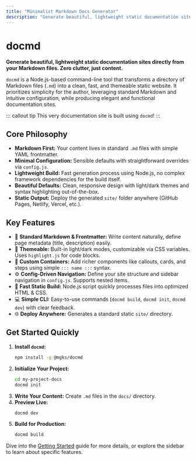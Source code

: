```yaml
---
title: "Minimalist Markdown Docs Generator"
description: "Generate beautiful, lightweight static documentation sites directly from your Markdown files with docmd. Zero clutter, just content."
---
```


# docmd

**Generate beautiful, lightweight static documentation sites directly from your Markdown files. Zero clutter, just content.**

`docmd` is a Node.js-based command-line tool that transforms a directory of Markdown files (`.md`) into a clean, fast, and themeable static website. It prioritizes simplicity for the author, leveraging standard Markdown and intuitive configuration, while producing elegant and functional documentation sites.

::: callout tip
This very documentation site is built using `docmd`!
:::

## Core Philosophy

*   **Markdown First:** Your content lives in standard `.md` files with simple YAML frontmatter.
*   **Minimal Configuration:** Sensible defaults with straightforward overrides via `config.js`.
*   **Lightweight Build:** Fast generation process using Node.js, no complex framework dependencies for the build itself.
*   **Beautiful Defaults:** Clean, responsive design with light/dark themes and syntax highlighting out-of-the-box.
*   **Static Output:** Deploy the generated `site/` folder anywhere (GitHub Pages, Netlify, Vercel, etc.).

## Key Features

*   📝 **Standard Markdown & Frontmatter:** Write content naturally, define page metadata (title, description) easily.
*   🎨 **Themeable:** Built-in light/dark modes, customizable via CSS variables. Uses `highlight.js` for code blocks.
*   🧩 **Custom Containers:** Add richer components like callouts, cards, and steps using simple `::: name :::` syntax.
*   ⚙️ **Config-Driven Navigation:** Define your site structure and sidebar navigation in `config.js`. Supports nested items.
*   🚀 **Fast Static Build:** Node.js script quickly processes files into optimized HTML & CSS.
*   💻 **Simple CLI:** Easy-to-use commands (`docmd build`, `docmd init`, `docmd dev`) with clear feedback.
*   🌐 **Deploy Anywhere:** Generates a standard static `site/` directory.

## Get Started Quickly

1.  **Install `docmd`:**
    ```bash
    npm install -g @mgks/docmd
    ```
2.  **Initialize Your Project:**
    ```bash
    cd my-project-docs
    docmd init
    ```
3.  **Write Your Content:**
    Create `.md` files in the `docs/` directory.
4.  **Preview Live:**
    ```bash
    docmd dev
    ```
5.  **Build for Production:**
    ```bash
    docmd build
    ```

Dive into the [Getting Started](/getting-started/installation/) guide for more details, or explore the sidebar to learn about specific features.